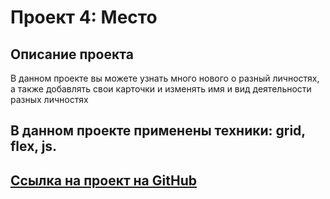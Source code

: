 # Проект 4: Место

## Описание проекта
В данном проекте вы можете узнать много нового о разный личностях, а также добавлять свои карточки и изменять имя и вид деятельности разных личностях

## В данном проекте применены техники: grid, flex, js.

## [Ссылка на проект на GitHub]( https://malenkixer.github.io/mesto/index.html)